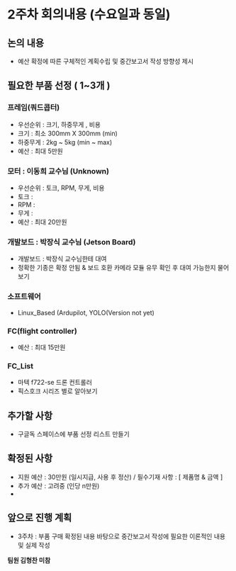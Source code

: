# 2주차 회의내용 (수요일과 동일)

## 논의 내용
- 예산 확정에 따른 구체적인 계획수립 및 중간보고서 작성 방향성 제시

## 필요한 부품 선정 ( 1~3개 )
### 프레임(쿼드콥터)
- 우선순위 : 크기, 하중무게 , 비용
- 크기 : 최소 300mm X 300mm (min)
- 하중무게 : 2kg ~ 5kg (min ~ max)
- 예산 : 최대 5만원

### 모터 : 이동희 교수님 (Unknown) 
- 우선순위 : 토크, RPM, 무게, 비용
- 토크 :
- RPM :
- 무게 :
- 예산 : 최대 20만원

### 개발보드 : 박장식 교수님 (Jetson Board)
- 개발보드 : 박장식 교수님한테 대여
- 정확한 기종은 확정 안됨 & 보드 호환 카메라 모듈 유무 확인 후 대여 가능한지 물어보기
  
### 소프트웨어
- Linux_Based (Ardupilot, YOLO(Version not yet)

### FC(flight controller) 
- 예산 : 최대 15만원

### FC_List
- 마텍 f722-se 드론 컨트롤러
- 픽스호크 시리즈 별로 알아보기
  
## 추가할 사항
- 구글독 스페이스에 부품 선정 리스트 만들기

## 확정된 사항
- 지원 예산 : 30만원 (일시지급, 사용 후 정산) / 필수기재 사항 : [ 제품명 & 금액 ]
- 추가 예산 : 고려중 (인당 n만원)
- 
## 앞으로 진행 계획
- 3주차 : 부품 구매 확정된 내용 바탕으로 중간보고서 작성에 필요한 이론적인 내용 및 실제 작성


**팀원 김형찬 미참**
